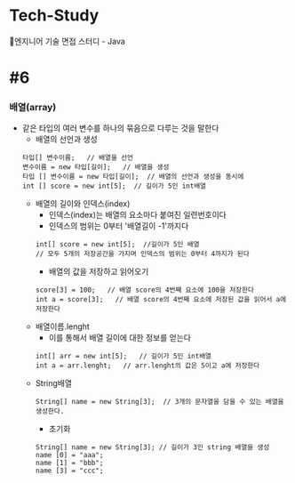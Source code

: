 # Tech-Study
📂엔지니어 기술 면접 스터디 - Java   
   
#6
==
### 배열(array)
* 같은 타입의 여러 변수를 하나의 묶음으로 다루는 것을 말한다
  * 배열의 선언과 생성
  ```
  타입[] 변수이름;   // 배열을 선언
  변수이름 = new 타입[길이];   // 배열을 생성
  타입 [] 변수이름 = new 타입[길이];  // 배열의 선언과 생성을 동시에
  int [] score = new int[5];  // 길이가 5인 int배열
  ```
  * 배열의 길이와 인덱스(index)   
     * 인덱스(index)는 배열의 요소마다 붙여진 일련번호이다
     * 인덱스의 범위는 0부터 '배열길이 -1'까지다
     ``` 
     int[] score = new int[5];  //길이가 5인 배열
     // 모두 5개의 저장공간을 가지며 인덱스의 범위는 0부터 4까지가 된다
     ```
     * 배열의 값을 저장하고 읽어오기
     ```
     score[3] = 100;   // 배열 score의 4번째 요소에 100을 저장한다
     int a = score[3];   // 배열 score의 4번째 요소에 저장된 값을 읽어서 a에 저장한다
     ```
  * 배열이름.lenght
     * 이를 통해서 배열 길이에 대한 정보를 얻는다
     ```
     int[] arr = new int[5];   // 길이가 5인 int배열
     int a = arr.lenght;   // arr.lenght의 값은 5이고 a에 저장한다
     ```
  * String배열
     ```
     String[] name = new String[3];  // 3개의 문자열을 담을 수 있는 배열을 생성한다.
     ```
     * 초기화
     ```
     String[] name = new String[3]; // 길이가 3인 string 배열을 생성
     name [0] = "aaa";
     name [1] = "bbb";
     name [3] = "ccc";
     ```
     
     
   

